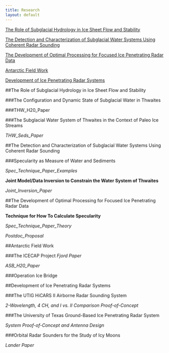 ```yaml
---
title: Research
layout: default
---
```



[The Role of Subglacial Hydrology in Ice Sheet Flow and Stability](#water_stability)

[The Detection and Characterization of Subglacial Water Systems Using Coherent Radar Sounding](#water_detection)

[The Development of Optimal Processing for Focused Ice Penetrating Radar Data](#optimal_processing)

[Antarctic Field Work](#field_work)

[Development of Ice Penetrating Radar Systems](#radar_systems)

##The Role of Subglacial Hydrology in Ice Sheet Flow and Stability <a name="water_stability" />


###The Configuration and Dynamic State of Subglacial Water in Thwaites

###THW_H20_Paper

###The Subglacial Water System of Thwaites in the Context of Paleo Ice Streams

*THW_Seds_Paper*

##The Detection and Characterization of Subglacial Water Systems Using Coherent Radar Sounding <a name="water_detection" />

###Specularity as Measure of Water and Sediments

*Spec_Technique_Paper_Examples*

**Joint Model/Data Inversion to Constrain  the Water System of Thwaites**

*Joint_Inversion_Paper*

##The Development of Optimal Processing for Focused Ice Penetrating Radar Data<a name="optimal_processing" />

**Technique for How To Calculate Specularity**

*Spec_Technique_Paper_Theory*

*Postdoc_Proposal*

##Antarctic Field Work <a name="field_work"></a>

###The ICECAP Project
*Fjord Paper*

*ASB_H20_Paper*

###Operation Ice Bridge

##Development of Ice Penetrating Radar Systems <a name="radar_systems" />

###The UTIG HiCARS II Airborne Radar Sounding System

*2-Wavelength, 4 CH, and I vs. II Comparison Proof-of-Concept*

###The University of Texas Ground-Based Ice Penetrating Radar System

*System Proof-of-Concept and Antenna Design*

###Orbital Radar Sounders for the Study of Icy Moons

*Lander Paper*
